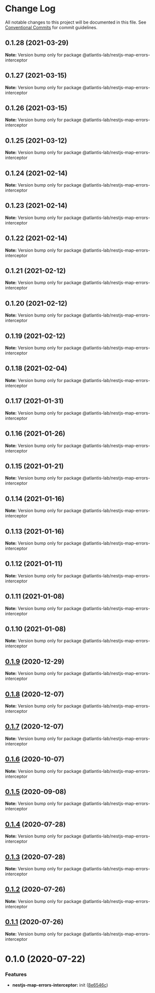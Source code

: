 # Change Log

All notable changes to this project will be documented in this file.
See [Conventional Commits](https://conventionalcommits.org) for commit guidelines.

## 0.1.28 (2021-03-29)

**Note:** Version bump only for package @atlantis-lab/nestjs-map-errors-interceptor





## 0.1.27 (2021-03-15)

**Note:** Version bump only for package @atlantis-lab/nestjs-map-errors-interceptor

## 0.1.26 (2021-03-15)

**Note:** Version bump only for package @atlantis-lab/nestjs-map-errors-interceptor

## 0.1.25 (2021-03-12)

**Note:** Version bump only for package @atlantis-lab/nestjs-map-errors-interceptor

## 0.1.24 (2021-02-14)

**Note:** Version bump only for package @atlantis-lab/nestjs-map-errors-interceptor

## 0.1.23 (2021-02-14)

**Note:** Version bump only for package @atlantis-lab/nestjs-map-errors-interceptor

## 0.1.22 (2021-02-14)

**Note:** Version bump only for package @atlantis-lab/nestjs-map-errors-interceptor

## 0.1.21 (2021-02-12)

**Note:** Version bump only for package @atlantis-lab/nestjs-map-errors-interceptor

## 0.1.20 (2021-02-12)

**Note:** Version bump only for package @atlantis-lab/nestjs-map-errors-interceptor

## 0.1.19 (2021-02-12)

**Note:** Version bump only for package @atlantis-lab/nestjs-map-errors-interceptor

## 0.1.18 (2021-02-04)

**Note:** Version bump only for package @atlantis-lab/nestjs-map-errors-interceptor

## 0.1.17 (2021-01-31)

**Note:** Version bump only for package @atlantis-lab/nestjs-map-errors-interceptor

## 0.1.16 (2021-01-26)

**Note:** Version bump only for package @atlantis-lab/nestjs-map-errors-interceptor

## 0.1.15 (2021-01-21)

**Note:** Version bump only for package @atlantis-lab/nestjs-map-errors-interceptor

## 0.1.14 (2021-01-16)

**Note:** Version bump only for package @atlantis-lab/nestjs-map-errors-interceptor

## 0.1.13 (2021-01-16)

**Note:** Version bump only for package @atlantis-lab/nestjs-map-errors-interceptor

## 0.1.12 (2021-01-11)

**Note:** Version bump only for package @atlantis-lab/nestjs-map-errors-interceptor

## 0.1.11 (2021-01-08)

**Note:** Version bump only for package @atlantis-lab/nestjs-map-errors-interceptor

## 0.1.10 (2021-01-08)

**Note:** Version bump only for package @atlantis-lab/nestjs-map-errors-interceptor

## [0.1.9](https://github.com/Atlantis-Lab/nestjs/compare/@atlantis-lab/nestjs-map-errors-interceptor@0.1.8...@atlantis-lab/nestjs-map-errors-interceptor@0.1.9) (2020-12-29)

**Note:** Version bump only for package @atlantis-lab/nestjs-map-errors-interceptor

## [0.1.8](https://github.com/Atlantis-Lab/nestjs/compare/@atlantis-lab/nestjs-map-errors-interceptor@0.1.7...@atlantis-lab/nestjs-map-errors-interceptor@0.1.8) (2020-12-07)

**Note:** Version bump only for package @atlantis-lab/nestjs-map-errors-interceptor

## [0.1.7](https://github.com/Atlantis-Lab/nestjs/compare/@atlantis-lab/nestjs-map-errors-interceptor@0.1.6...@atlantis-lab/nestjs-map-errors-interceptor@0.1.7) (2020-12-07)

**Note:** Version bump only for package @atlantis-lab/nestjs-map-errors-interceptor

## [0.1.6](https://github.com/Atlantis-Lab/nestjs/compare/@atlantis-lab/nestjs-map-errors-interceptor@0.1.5...@atlantis-lab/nestjs-map-errors-interceptor@0.1.6) (2020-10-07)

**Note:** Version bump only for package @atlantis-lab/nestjs-map-errors-interceptor

## [0.1.5](https://github.com/Atlantis-Lab/nestjs/compare/@atlantis-lab/nestjs-map-errors-interceptor@0.1.4...@atlantis-lab/nestjs-map-errors-interceptor@0.1.5) (2020-09-08)

**Note:** Version bump only for package @atlantis-lab/nestjs-map-errors-interceptor

## [0.1.4](https://github.com/Atlantis-Lab/nestjs/compare/@atlantis-lab/nestjs-map-errors-interceptor@0.1.3...@atlantis-lab/nestjs-map-errors-interceptor@0.1.4) (2020-07-28)

**Note:** Version bump only for package @atlantis-lab/nestjs-map-errors-interceptor

## [0.1.3](https://github.com/Atlantis-Lab/nestjs/compare/@atlantis-lab/nestjs-map-errors-interceptor@0.1.2...@atlantis-lab/nestjs-map-errors-interceptor@0.1.3) (2020-07-28)

**Note:** Version bump only for package @atlantis-lab/nestjs-map-errors-interceptor

## [0.1.2](https://github.com/Atlantis-Lab/nestjs/compare/@atlantis-lab/nestjs-map-errors-interceptor@0.1.1...@atlantis-lab/nestjs-map-errors-interceptor@0.1.2) (2020-07-26)

**Note:** Version bump only for package @atlantis-lab/nestjs-map-errors-interceptor

## [0.1.1](https://github.com/Atlantis-Lab/nestjs/compare/@atlantis-lab/nestjs-map-errors-interceptor@0.1.0...@atlantis-lab/nestjs-map-errors-interceptor@0.1.1) (2020-07-26)

**Note:** Version bump only for package @atlantis-lab/nestjs-map-errors-interceptor

# 0.1.0 (2020-07-22)

### Features

- **nestjs-map-errors-interceptor:** init ([8e6546c](https://github.com/Atlantis-Lab/nestjs/commit/8e6546c23039b4fe709ed04881cba3066115c244))
